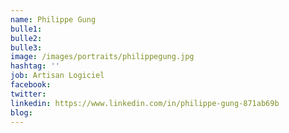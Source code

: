 ```yaml
---
name: Philippe Gung
bulle1: 
bulle2: 
bulle3: 
image: /images/portraits/philippegung.jpg
hashtag: ''
job: Artisan Logiciel
facebook: 
twitter: 
linkedin: https://www.linkedin.com/in/philippe-gung-871ab69b
blog: 
---
```




